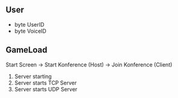 ## User

- byte UserID
- byte VoiceID

## GameLoad

Start Screen
-> Start Konference (Host)
-> Join Konference (Client)


1. Server starting
2. Server starts TCP Server
3. Server starts UDP Server